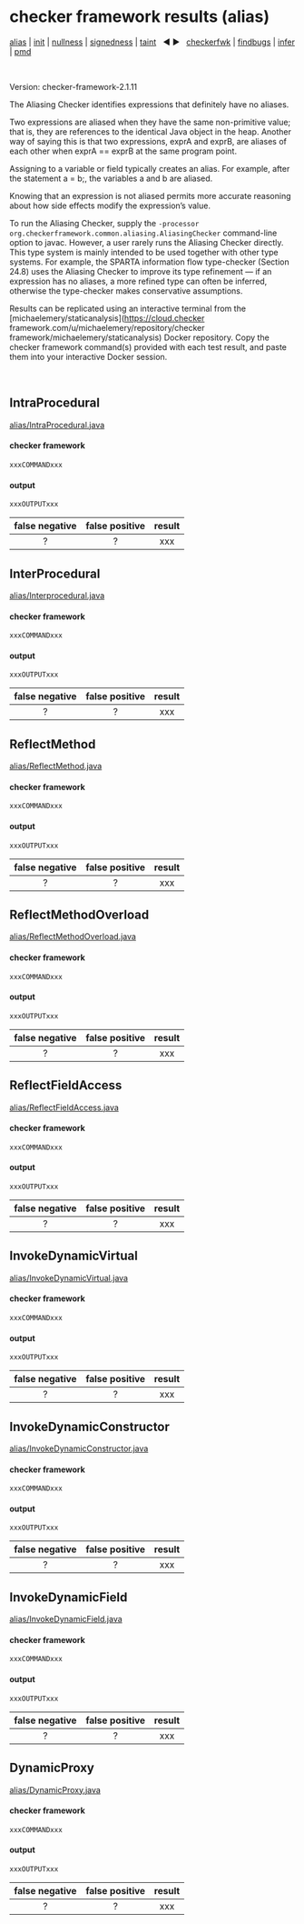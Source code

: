# checker framework results (alias)

[alias](https://github.com/michaelemery/staticanalysis/blob/master/results/alias/README.md) | [init](https://github.com/michaelemery/staticanalysis/blob/master/results/alias/README.md) | [nullness](https://github.com/michaelemery/staticanalysis/blob/master/results/nullness/README.md) | [signedness](https://github.com/michaelemery/staticanalysis/blob/master/results/signedness/README.md) | [taint](https://github.com/michaelemery/staticanalysis/blob/master/results/taint/README.md) &nbsp; &#x25c0; &#x25b6; &nbsp; [checkerfwk](https://github.com/michaelemery/staticanalysis/blob/master/results/tool/checkerframework.md) | [findbugs](https://github.com/michaelemery/staticanalysis/blob/master/results/tool/findbugs.md) | [infer](https://github.com/michaelemery/staticanalysis/blob/master/results/tool/infer.md) | [pmd](https://github.com/michaelemery/staticanalysis/blob/master/results/tool/pmd.md)

<br>

Version: checker-framework-2.1.11

The Aliasing Checker identifies expressions that definitely have no aliases.

Two expressions are aliased when they have the same non-primitive value; that is, they are references to the identical Java object in the heap. Another way of saying this is that two expressions, exprA and exprB, are aliases of each other when exprA == exprB at the same program point.

Assigning to a variable or field typically creates an alias. For example, after the statement a = b;, the variables a and b are aliased.

Knowing that an expression is not aliased permits more accurate reasoning about how side effects modify the expression’s value.

To run the Aliasing Checker, supply the `-processor org.checkerframework.common.aliasing.AliasingChecker` command-line option to javac. However, a user rarely runs the Aliasing Checker directly. This type system is mainly intended to be used together with other type systems. For example, the SPARTA information flow type-checker (Section 24.8) uses the Aliasing Checker to improve its type refinement — if an expression has no aliases, a more refined type can often be inferred, otherwise the type-checker makes conservative assumptions.

Results can be replicated using an interactive terminal from the [michaelemery/staticanalysis](https://cloud.checker framework.com/u/michaelemery/repository/checker framework/michaelemery/staticanalysis) Docker repository. Copy the checker framework command(s) provided with each test result, and paste them into your interactive Docker session. 

<br>

## IntraProcedural

[alias/IntraProcedural.java](https://github.com/michaelemery/staticanalysis/blob/master/alias/IntraProcedural.java)

#### checker framework

```
xxxCOMMANDxxx
```

#### output

```
xxxOUTPUTxxx
```

| false negative | false positive | result |
| :---: | :---: | :---: |
| ? | ? | xxx |

## InterProcedural

[alias/Interprocedural.java](https://github.com/michaelemery/staticanalysis/blob/master/alias/InterProcedural.java)

#### checker framework

```
xxxCOMMANDxxx
```

#### output

```
xxxOUTPUTxxx
```

| false negative | false positive | result |
| :---: | :---: | :---: |
| ? | ? | xxx |

## ReflectMethod

[alias/ReflectMethod.java](https://github.com/michaelemery/staticanalysis/blob/master/alias/ReflectMethod.java)

#### checker framework

```
xxxCOMMANDxxx
```

#### output

```
xxxOUTPUTxxx
```

| false negative | false positive | result |
| :---: | :---: | :---: |
| ? | ? | xxx |

## ReflectMethodOverload

[alias/ReflectMethodOverload.java](https://github.com/michaelemery/staticanalysis/blob/master/alias/ReflectMethodOverload.java)

#### checker framework

```
xxxCOMMANDxxx
```

#### output

```
xxxOUTPUTxxx
```

| false negative | false positive | result |
| :---: | :---: | :---: |
| ? | ? | xxx |

## ReflectFieldAccess

[alias/ReflectFieldAccess.java](https://github.com/michaelemery/staticanalysis/blob/master/alias/ReflectFieldAccess.java)

#### checker framework

```
xxxCOMMANDxxx
```

#### output

```
xxxOUTPUTxxx
```

| false negative | false positive | result |
| :---: | :---: | :---: |
| ? | ? | xxx |

## InvokeDynamicVirtual

[alias/InvokeDynamicVirtual.java](https://github.com/michaelemery/staticanalysis/blob/master/alias/InvokeDynamicVirtual.java)

#### checker framework

```
xxxCOMMANDxxx
```

#### output

```
xxxOUTPUTxxx
```

| false negative | false positive | result |
| :---: | :---: | :---: |
| ? | ? | xxx |

## InvokeDynamicConstructor

[alias/InvokeDynamicConstructor.java](https://github.com/michaelemery/staticanalysis/blob/master/alias/InvokeDynamicConstructor.java)

#### checker framework

```
xxxCOMMANDxxx
```

#### output

```
xxxOUTPUTxxx
```

| false negative | false positive | result |
| :---: | :---: | :---: |
| ? | ? | xxx |

## InvokeDynamicField

[alias/InvokeDynamicField.java](https://github.com/michaelemery/staticanalysis/blob/master/alias/InvokeDynamicField.java)

#### checker framework

```
xxxCOMMANDxxx
```

#### output

```
xxxOUTPUTxxx
```

| false negative | false positive | result |
| :---: | :---: | :---: |
| ? | ? | xxx |

## DynamicProxy

[alias/DynamicProxy.java](https://github.com/michaelemery/staticanalysis/blob/master/alias/DynamicProxy.java)

#### checker framework

```
xxxCOMMANDxxx
```

#### output

```
xxxOUTPUTxxx
```

| false negative | false positive | result |
| :---: | :---: | :---: |
| ? | ? | xxx |
